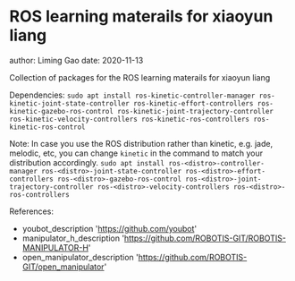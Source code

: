 # ROS learning materails for xiaoyun liang
author: Liming Gao
date: 2020-11-13

Collection of packages for the ROS learning materails for xiaoyun liang

Dependencies:
`sudo apt install ros-kinetic-controller-manager ros-kinetic-joint-state-controller ros-kinetic-effort-controllers ros-kinetic-gazebo-ros-control ros-kinetic-joint-trajectory-controller ros-kinetic-velocity-controllers ros-kinetic-ros-controllers ros-kinetic-ros-control`

Note:
In case you use the ROS distribution rather than kinetic, e.g. jade, melodic, etc, you can change `kinetic` in the command to match your distribution accordingly.
`sudo apt install ros-<distro>-controller-manager ros-<distro>-joint-state-controller ros-<distro>-effort-controllers ros-<distro>-gazebo-ros-control ros-<distro>-joint-trajectory-controller ros-<distro>-velocity-controllers ros-<distro>-ros-controllers`

References:
- youbot_description 'https://github.com/youbot'
- manipulator_h_description 'https://github.com/ROBOTIS-GIT/ROBOTIS-MANIPULATOR-H'
- open_manipulator_description 'https://github.com/ROBOTIS-GIT/open_manipulator'
